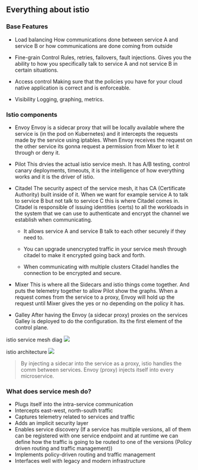 ## Everything about istio

### Base Features

- Load balancing 
How communications done between service A and service B or how communications are done coming from outside

- Fine-grain Control
Rules, retries, failovers, fault injections. Gives you the ability to how you specifically talk to service A and not service B in certain situations.

- Access control
Making sure that the policies you have for your cloud native application is correct and is enforceable.

- Visibility
Logging, graphing, metrics.

### Istio components

- Envoy
Envoy is a sidecar proxy that will be locally available where the service is (in the pod on Kubernetes) and it intercepts the requests made by the service using iptables. When Envoy receives the request on the other service its gonna request a permission from Mixer to let it through or deny it.

- Pilot
This drvies the actual istio service mesh. It has A/B testing, control canary deployments, timeouts, it is the intelligence of how everything works and it is the driver of istio.

- Citadel
The security aspect of the service mesh, it has CA (Certificate Authority) built inside of it. When we want for example service A to talk to service B but not talk to service C this is where Citadel comes in. Citadel is responsible of issuing identities (certs) to all the workloads in the system that we can use to authenticate and encrypt the channel we establish when communicating. 

	- It allows service A and service B talk to each other securely if they need to.

	- You can upgrade unencrypted traffic in your service mesh through citadel to make it encrypted going back and forth.

	- When communicating with multiple clusters Citadel handles the connection to be encrypted and secure.

- Mixer
This is where all the Sidecars and istio things come together. And puts the telemetry together to allow Pilot show the graphs. When a request comes from the service to a proxy, Envoy will hold up the request until Mixer gives the yes or no depending on the policy it has.

- Galley
After having the Envoy (a sidecar proxy) proxies on the services Galley is deployed to do the configuration. Its the first element of the control plane.




istio service mesh diag
![](https://istio.io/latest/docs/ops/deployment/architecture/arch.svg)

istio architecture
![](https://istio.io/v1.1/docs/concepts/what-is-istio/arch.svg)

> By injecting a sidecar into the service as a proxy, istio handles the comm between services. Envoy (proxy) injects itself into every microservice.

### What does service mesh do?

- Plugs itself into the intra-service communication
- Intercepts east-west, north-south traffic
- Captures telemetry related to services and traffic
- Adds an implicit security layer
- Enables service discovery (If a service has multiple versions, all of them can be registered with one service endpoint and at runtime we can define how the traffic is going to be routed to one of the versions (Policy driven routing and traffic management))
- Implements policy-driven routing and traffic management
- Interfaces well with legacy and modern infrastructure







